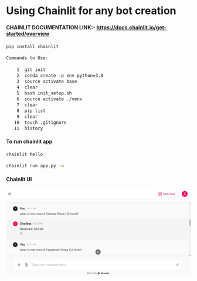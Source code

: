 # Using Chainlit for any bot creation

#### CHAINLIT DOCUMENTATION LINK:- https://docs.chainlit.io/get-started/overview

```bash
pip install chainlit
```

```
Commands to Use:

    1  git init
    2  conda create -p env python=3.8 
    3  source activate base
    4  clear
    5  bash init_setup.sh
    6  source activate ./venv
    7  clear
    8  pip list
    9  clear
   10  touch .gitignore
   11  history
```

#### To run chainlit app
```bash
chainlit hello
```

```bash
chainlit run app.py -w
```

#### Chainlit UI
![alt text](chainlit1.JPG)
